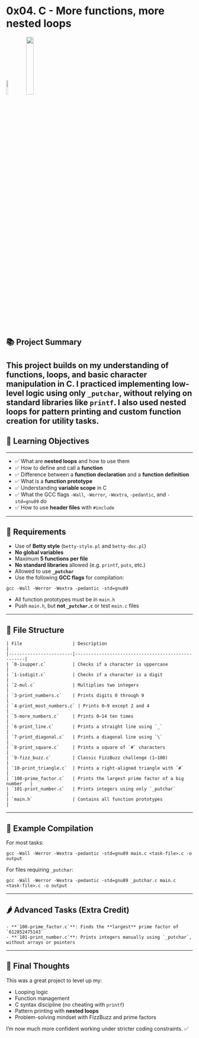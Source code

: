 # 0x04. C - More functions, more nested loops
<img src ="https://img.icons8.com/?size=160&id=mfkStOwP4EC0&format=png" width="10%"></img>
<img src ="https://i.imgur.com/ylmkS2o.png" width="20%"></img>
## 📚 Project Summary
This project builds on my understanding of **functions**, **loops**, and basic character manipulation in C. I practiced implementing low-level logic using only `_putchar`, without relying on standard libraries like `printf`. I also used **nested loops** for pattern printing and **custom function creation** for utility tasks.
---

## 📌 Learning Objectives
---
- ✅ What are **nested loops** and how to use them  
- ✅ How to define and call a **function**  
- ✅ Difference between a **function declaration** and a **function definition**  
- ✅ What is a **function prototype**  
- ✅ Understanding **variable scope** in C  
- ✅ What the GCC flags `-Wall`, `-Werror`, `-Wextra`, `-pedantic`, and `-std=gnu89` do  
- ✅ How to use **header files** with `#include`  
---

## 🧠 Requirements


- Use of **Betty style** (`betty-style.pl` and `betty-doc.pl`)  
- **No global variables**  
- Maximum **5 functions per file**  
- **No standard libraries** allowed (e.g. `printf`, `puts`, etc.)  
- Allowed to use **`_putchar`**  
- Use the following **GCC flags** for compilation:  
```
gcc -Wall -Werror -Wextra -pedantic -std=gnu89
```
- All function prototypes must be in `main.h`  
- Push `main.h`, but **not `_putchar.c`** or test `main.c` files  
---
## 📂 File Structure

```
| File                   | Description                                       |
|------------------------|---------------------------------------------------|
| `0-isupper.c`          | Checks if a character is uppercase                |
| `1-isdigit.c`          | Checks if a character is a digit                  |
| `2-mul.c`              | Multiplies two integers                           |
| `3-print_numbers.c`    | Prints digits 0 through 9                         |
| `4-print_most_numbers.c` | Prints 0–9 except 2 and 4                      |
| `5-more_numbers.c`     | Prints 0–14 ten times                             |
| `6-print_line.c`       | Prints a straight line using `_`                 |
| `7-print_diagonal.c`   | Prints a diagonal line using `\`                 |
| `8-print_square.c`     | Prints a square of `#` characters                 |
| `9-fizz_buzz.c`        | Classic FizzBuzz challenge (1–100)                |
| `10-print_triangle.c`  | Prints a right-aligned triangle with `#`          |
| `100-prime_factor.c`   | Prints the largest prime factor of a big number   |
| `101-print_number.c`   | Prints integers using only `_putchar`             |
| `main.h`               | Contains all function prototypes                  |
```
---
## 🧪 Example Compilation
For most tasks:
```
gcc -Wall -Werror -Wextra -pedantic -std=gnu89 main.c <task-file>.c -o output
```

For files requiring `_putchar`:
```
gcc -Wall -Werror -Wextra -pedantic -std=gnu89 _putchar.c main.c <task-file>.c -o output
```
---
## 🌶️ Advanced Tasks (Extra Credit)

```
- **`100-prime_factor.c`**: Finds the **largest** prime factor of `612852475143`  
- **`101-print_number.c`**: Prints integers manually using `_putchar`, without arrays or pointers  
```
---
## 💭 Final Thoughts

This was a great project to level up my:
- Looping logic  
- Function management  
- C syntax discipline (no cheating with `printf`)  
- Pattern printing with **nested loops**  
- Problem-solving mindset with FizzBuzz and prime factors  

I’m now much more confident working under stricter coding constraints. ✅
